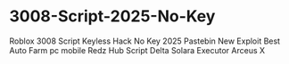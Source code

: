 # 3008-Script-2025-No-Key
Roblox 3008 Script Keyless Hack No Key 2025 Pastebin New Exploit Best Auto Farm pc mobile Redz Hub Script Delta Solara Executor Arceus X
